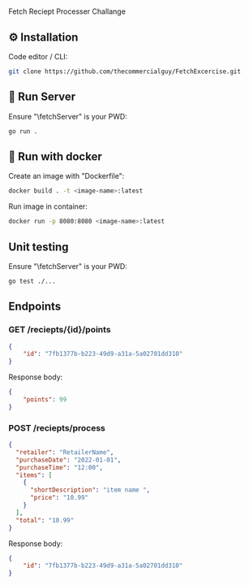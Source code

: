 # 
Fetch Reciept Processer Challange

## ⚙️ Installation

Code editor / CLI:

```bash
git clone https://github.com/thecommercialguy/FetchExcercise.git
```

## 🚀 Run Server

Ensure "\fetchServer" is your PWD:

```bash
go run .
```

## 🚀 Run with docker

Create an image with "Dockerfile":

```bash
docker build . -t <image-name>:latest
```

Run image in container: 

```bash
docker run -p 8080:8080 <image-name>:latest
```

## Unit testing
Ensure "\fetchServer" is your PWD:

```bash
go test ./...
```

## Endpoints

### GET /reciepts/{id}/points

```json
{
    "id": "7fb1377b-b223-49d9-a31a-5a02701dd310"
}
```

Response body:

```json
{
    "points": 99
}
```

### POST /reciepts/process

```json
{
  "retailer": "RetailerName",
  "purchaseDate": "2022-01-01",
  "purchaseTime": "12:00",
  "items": [
    {
      "shortDescription": "item name ",
      "price": "10.99"
    }
  ],
  "total": "10.99"
}
```

Response body:

```json
{
    "id": "7fb1377b-b223-49d9-a31a-5a02701dd310"
}
```


